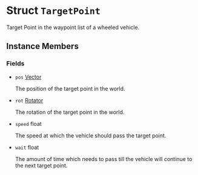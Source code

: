 # Struct <code>TargetPoint</code>

Target Point in the waypoint list of a wheeled vehicle.
## Instance Members
### Fields
- <code id="pos">pos</code> <a href="Vector.md">Vector</a>

  The position of the target point in the world.
- <code id="rot">rot</code> <a href="Rotator.md">Rotator</a>

  The rotation of the target point in the world.
- <code id="speed">speed</code> float

  The speed at which the vehicle should pass the target point.
- <code id="wait">wait</code> float

  The amount of time which needs to pass till the vehicle will continue to the next target point.
